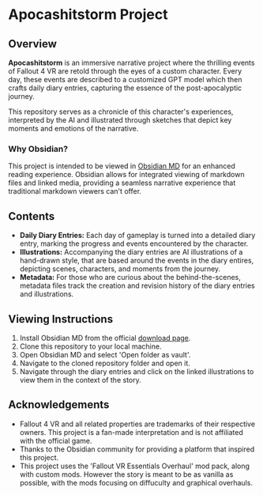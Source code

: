 # Apocashitstorm Project

## Overview

**Apocashitstorm** is an immersive narrative project where the thrilling events of Fallout 4 VR are retold through the eyes of a custom character. Every day, these events are described to a customized GPT model which then crafts daily diary entries, capturing the essence of the post-apocalyptic journey.

This repository serves as a chronicle of this character's experiences, interpreted by the AI and illustrated through sketches that depict key moments and emotions of the narrative.

### Why Obsidian?
This project is intended to be viewed in [Obsidian MD](https://obsidian.md/) for an enhanced reading experience. Obsidian allows for integrated viewing of markdown files and linked media, providing a seamless narrative experience that traditional markdown viewers can't offer.

## Contents

- **Daily Diary Entries:** Each day of gameplay is turned into a detailed diary entry, marking the progress and events encountered by the character.
- **Illustrations:** Accompanying the diary entries are AI illustrations of a hand-drawn style, that are based around the events in the diary entires, depicting scenes, characters, and moments from the journey.
- **Metadata:** For those who are curious about the behind-the-scenes, metadata files track the creation and revision history of the diary entries and illustrations.

## Viewing Instructions

1. Install Obsidian MD from the official [download page](https://obsidian.md/download).
2. Clone this repository to your local machine.
3. Open Obsidian MD and select 'Open folder as vault'.
4. Navigate to the cloned repository folder and open it.
5. Navigate through the diary entries and click on the linked illustrations to view them in the context of the story.

## Acknowledgements

- Fallout 4 VR and all related properties are trademarks of their respective owners. This project is a fan-made interpretation and is not affiliated with the official game.
- Thanks to the Obsidian community for providing a platform that inspired this project.
- This project uses the 'Fallout VR Essentials Overhaul' mod pack, along with custom mods. However the story is meant to be as vanilla as possible, with the mods focusing on diffuculty and graphical overhauls. 

